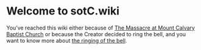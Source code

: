 # Welcome to sotC.wiki

You’ve reached this wiki either because of [The Massacre at Mount Calvary Baptist Church](https://github.com/mission23/mission23/wiki/The-Massacre-at-Mount-Calvary-Baptist-Church) or because the Creator decided to ring the bell, and you want to know more about [the ringing of the bell](https://github.com/mission23/mission23/wiki/The-Ringing-Of-The-Bell).  